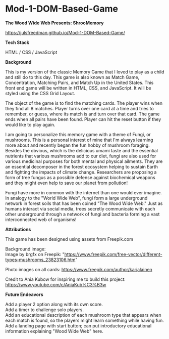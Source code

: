 # Mod-1-DOM-Based-Game

**The Wood Wide Web Presents: ShrooMemory**

https://julsfreedman.github.io/Mod-1-DOM-Based-Game/

**Tech Stack**

HTML / CSS / JavaScript

**Background**

This is my version of the classic Memory Game that I loved to play as a child and still do to this day. This game is also known as Match Game, Concentration, Matching Pairs, and Match Up in the United States. This front end game will be written in HTML, CSS, and JavaScript. It will be styled using the CSS Grid Layout.

The object of the game is to find the matching cards. The player wins when they find all 8 matches. Player turns over one card at a time and tries to remember, or guess, where its match is and turn over that card. The game ends when all pairs have been found. Player can hit the reset button if they would like to play again.

I am going to personalize this memory game with a theme of Fungi, or mushrooms. This is a personal interest of mine that I'm always learning more about and recently began the fun hobby of mushroom foraging. Besides the obvious, which is the delicious umami taste and the essential nutrients that various mushrooms add to our diet, fungi are also used for various medicinal purposes for both mental and physical ailments. They are an essential decomposer in the forest ecosystem helping to sustain Earth and fighting the impacts of climate change. Researchers are proposing a form of tree fungus as a possible defense against biochemical weapons and they might even help to save our planet from pollution!

Fungi have more in common with the internet than one would ever imagine. In analogy to the "World Wide Web", fungi form a large underground network in forest soils that has been coined "The Wood Wide Web." Just as humans interact via social media, trees secretly communicate with each other underground through a network of fungi and bacteria forming a vast interconnected web of organisms!

**Attributions**

This game has been designed using assets from Freepik.com

Background image:  
Image by brgfx on Freepik:
"https://www.freepik.com/free-vector/different-types-mushrooms_23823106.htm"

Photo images on all cards:
https://www.freepik.com/author/karjalainen

Credit to Ania Kubow for inspiring me to build this project:
https://www.youtube.com/c/AniaKub%C3%B3w

**Future Endeavors**

Add a player 2 option along with its own score. <br/>
Add a timer to challenge solo players.<br/>
Add an educational description of each mushroom type that appears when each match is found, so the players might learn something while having fun.</br>
Add a landing page with start button; can put introductory educational information explaining "Wood Wide Web" here.
